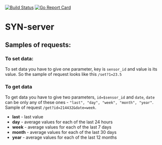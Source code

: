 [![Build Status](https://travis-ci.com/syn-inc/server.svg?branch=master)](https://travis-ci.com/syn-inc/server)
[![Go Report Card](https://goreportcard.com/badge/github.com/syn-inc/server)](https://goreportcard.com/report/github.com/syn-inc/server)

# SYN-server
## Samples of requests:
### To set data:
To set data you have to give one parameter, key is `sensor_id` and value is its value. So the sample of request looks like this `/set?1=23.5`
### To get data
To get data you have to give two parameters, `id=$sensor_id` and `date`, `date` can be only any of these ones - `"last", "day", "week", "month", "year"`. Sample of request `/get?id=214432&date=week`.
- **last** - last value
- **day** - average values for each of the last 24 hours
- **week** - average values for each of the last 7 days
- **month** - average values for each of the last 30 days
- **year** - average values for each of the last 12 months
